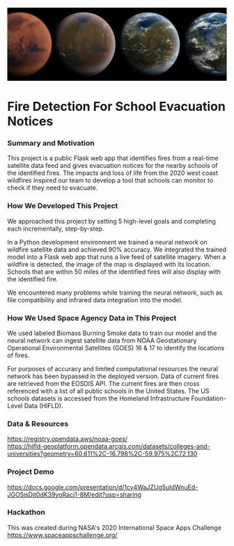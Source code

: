 ![Worlds](https://github.com/justinpaulturner/nasa_space_apps/blob/main/photos/Worlds.jpg)

# Fire Detection For School Evacuation Notices

### Summary and Motivation
This project is a public Flask web app that identifies fires from a real-time satellite data feed and gives evacuation notices for the nearby schools of the identified fires. The impacts and loss of life from the 2020 west coast wildfires inspired our team to develop a tool that schools can monitor to check if they need to evacuate.

### How We Developed This Project
 We approached this project by setting 5 high-level goals and completing each incrementally, step-by-step.

In a Python development environment we trained a neural network on wildfire satellite data and achieved 90% accuracy. We integrated the trained model into a Flask web app that runs a live feed of satellite imagery. When a wildfire is detected, the image of the map is displayed with its location. Schools that are within 50 miles of the identified fires will also display with the identified fire.

We encountered many problems while training the neural network, such as file compatibility and infrared data integration into the model.

### How We Used Space Agency Data in This Project
We used labeled Biomass Burning Smoke data to train our model and the neural network can ingest satellite data from NOAA Geostationary Operational Environmental Satellites (GOES) 16 & 17 to identify the locations of fires.

For purposes of accuracy and limited computational resources the neural network has been bypassed in the deployed version. Data of current fires are retrieved from the EOSDIS API. The current fires are then cross referenced with a list of all public schools in the United States. The US schools datasets is accessed from the Homeland Infrastructure Foundation-Level Data (HIFLD).

### Data & Resources
https://registry.opendata.aws/noaa-goes/  
https://hifld-geoplatform.opendata.arcgis.com/datasets/colleges-and-universities?geometry=60.611%2C-16.798%2C-59.975%2C72.130

### Project Demo
https://docs.google.com/presentation/d/1cy4WaJZUg5uIdWnuEd-JGO5jsDit0dK39yoRacj1-8M/edit?usp=sharing

### Hackathon
This was created during NASA's 2020 International Space Apps Challenge  
https://www.spaceappschallenge.org/
